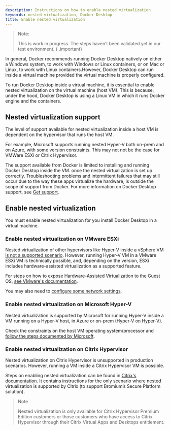 ```yaml
---
description: Instructions on how to enable nested virtualization
keywords: nested virtualization, Docker Desktop
title: Enable nested virtualization
---
```

>Note: 
>
>This is work in progress. The steps haven’t been validated yet in our test environment.
{ .important}


In general, Docker recommends running Docker Desktop natively on either a Windows system, to work with Windows or Linux containers, or on Mac or Linux, to work with Linux containers.However, Docker Desktop can run inside a virtual machine provided the virtual machine is properly configured. 

To run Docker Desktop inside a virtual machine, it is essential to enable nested virtualization on the virtual machine (host VM). This is because, under the hood, Docker Desktop is using a Linux VM in which it runs Docker engine and the containers.

## Nested virtualization support

The level of support available for nested virtualization inside a host VM is dependent on the hypervisor that runs the host VM. 

For example, Microsoft supports running nested Hyper-V both on-prem and on Azure, with some version constraints. This may not not be the case for VMWare ESXi or Citrix Hypervisor.

The support available from Docker is limited to installing and running Docker Desktop inside the VM. once the nested virtualization is set up correctly. Troubleshooting problems and intermittent failures that may still occur due to the way these apps virtualize the hardware, is outside the scope of support from Docker. For more information on Docker Desktop support, see [Get support](support.md).


## Enable nested virtualization

You must enable nested virtualization for you install Docker Desktop in a virtual machine.

### Enable nested virtualization on VMware ESXi 

Nested virtualization of other hypervisors like Hyper-V inside a vSphere VM [is not a supported scenario](https://kb.vmware.com/s/article/2009916). However, running Hyper-V VM in a VMware ESXi VM is technically possible, and, depending on the version, ESXi includes hardware-assisted virtualization as a supported feature. 

For steps on how to expose Hardware-Assisted Virtualization to the Guest OS, [see VMware's documentation](https://docs.vmware.com/en/VMware-vSphere/7.0/com.vmware.vsphere.vm_admin.doc/GUID-2A98801C-68E8-47AF-99ED-00C63E4857F6.html). 

You may also need to [configure some network settings](https://www.vembu.com/blog/nested-hyper-v-vms-on-a-vmware-esxi-server).

### Enable nested virtualization on Microsoft Hyper-V 

Nested virtualization is supported by Microsoft for running Hyper-V inside a VM running on a Hyper-V host, in Azure or on-prem (Hyper-V on Hyper-V).

Check the constraints on the host VM operating system/processor and [follow the steps documented by Microsoft](https://docs.microsoft.com/en-us/virtualization/hyper-v-on-windows/user-guide/nested-virtualization).

### Enable nested virtualization on Citrix Hypervisor

Nested virtualization on Citrix Hypervisor is unsupported in production scenarios. However, running a VM inside a Citrix Hypervisor VM is possible.

Steps on enabling nested virtualization can be found in [Citrix's documentation](https://docs.citrix.com/en-us/citrix-hypervisor/vms/bromium.html#configuration). It contains instructions for the only scenario where nested virtualization is supported by Citrix (to support Bromium’s Secure Platform solution).

>Note
>
> Nested virtualization is only available for Citrix Hypervisor Premium Edition customers or those customers who have access to Citrix Hypervisor through their Citrix Virtual Apps and Desktops entitlement.

